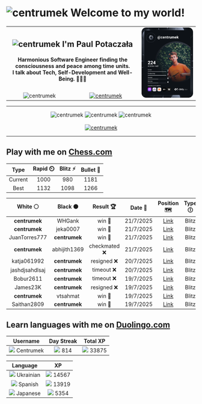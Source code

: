 <h1>
  <img
    src="https://emojis.slackmojis.com/emojis/images/1531849430/4246/blob-sunglasses.gif"
    width="30"
    alt="centrumek"
  />
  Welcome to my world!
</h1>

<table>
  <tbody>
    <tr>
      <td align="center" width="70%" colspan="2">
        <h2>
          <img
            src="https://raw.githubusercontent.com/MartinHeinz/MartinHeinz/master/wave.gif"
            width="30px"
            alt="centrumek"
          />
          I'm Paul Potaczała
        </h2>
        <h4>
          Harmonious Software Engineer finding the consciousness and peace among time units.
          <br/>
          I talk about Tech, Self-Development and Well-Being. 🌿🧘🚀
        </h4>
      </td>
      <td width="30%" rowspan="2">
        <a href="https://app.daily.dev/centrumek">
          <img
            src="./devcard.svg"
            alt="centrumek"
          />
        </a>
      </td>
    </tr>
    <tr align="center">
      <td>
        <img
          src="https://komarev.com/ghpvc/?username=centrumek&label=visitors&color=0e75b6&style=flat"
          alt="centrumek"
        >
      </td>
      <td>
        <a href="https://stackoverflow.com/users/14496012/centrumek">
          <img
            src="https://stackoverflow.com/users/flair/14496012.png?theme=dark"
            alt="centrumek"
          >
        </a>
      </td>
    </tr>
  </tbody>
</table>

---
<div align="center">
  <img 
    src="https://github-readme-stats.vercel.app/api?username=centrumek&show_icons=true&count_private=true&theme=dark&hide_border=true&hide=issues,contribs&bg_color=00000000"
    alt="centrumek"
  />
  <img
    src="https://github-readme-stats.vercel.app/api/top-langs/?username=centrumek&layout=compact&hide_border=true&theme=dark&bg_color=00000000&langs_count=6&exclude_repo=air-statistic-app"
    alt="centrumek"
  />
  <img 
    src="https://github-readme-streak-stats.herokuapp.com?user=centrumek&theme=dark&hide_border=true&background=FFFFFF00"
    alt="centrumek"
  />
  <br/>
  <br/>
  <a href="https://www.buymeacoffee.com/centrumek">
    <img
      src="https://cdn.buymeacoffee.com/buttons/v2/default-orange.png"
      height="50"
      width="210"
      alt="centrumek"
    />
  </a>
</div>

---

## Play with me on [Chess.com](https://www.chess.com/member/centrumek)

<div align="center">
<!--START_SECTION:chessStats-->
<!-- Automatically generated with https://github.com/Balastrong/chess-stats-action -->

| Type | Rapid ⏲️ | Blitz ⚡ | Bullet 🔫 |
|:---:|:---:|:---:|:---:|
| Current | 1000 | 980 | 1181 |
| Best | 1132 | 1098 | 1266 |

| White ⚪ | Black ⚫ | Result 🏆 | Date 📅 | Position 🗺️ | Type 🕕 |
|:---:|:---:|:---:|:---:|:---:|:---:|
| **centrumek** | WHGank | win 🥇 | 21/7/2025 | <a href="http://www.ee.unb.ca/cgi-bin/tervo/fen.pl?select=5rk1/p5pp/2pN2P1/2qp3n/P7/4Q2P/4K3/R5R1 w - - 0 29">Link</a> | Blitz |
| **centrumek** | jeka0007 | win 🥇 | 21/7/2025 | <a href="http://www.ee.unb.ca/cgi-bin/tervo/fen.pl?select=2k5/R1p5/2bP1p2/5Kp1/4P3/1r6/5p2/R4Br1 b - - 0 44">Link</a> | Blitz |
| JuanTorres777 | **centrumek** | win 🥇 | 21/7/2025 | <a href="http://www.ee.unb.ca/cgi-bin/tervo/fen.pl?select=6k1/2p1q3/6pb/1Q1pPp2/3P1PpP/1PK3r1/6r1/8 w - - 0 33">Link</a> | Blitz |
| **centrumek** | abhijith1369 | checkmated ❌ | 21/7/2025 | <a href="http://www.ee.unb.ca/cgi-bin/tervo/fen.pl?select=rnb1k2r/pppp1ppp/8/2b1p2n/2P1P1P1/3P1P2/PP2Kq1P/RNBQ1BNR w kq - 3 7">Link</a> | Blitz |
| katja061992 | **centrumek** | resigned ❌ | 20/7/2025 | <a href="http://www.ee.unb.ca/cgi-bin/tervo/fen.pl?select=8/7p/p5k1/8/1P2BP2/P1B3Pb/2r4P/4R1K1 b - - 6 34">Link</a> | Blitz |
| jashdjsahdlsaj | **centrumek** | timeout ❌ | 20/7/2025 | <a href="http://www.ee.unb.ca/cgi-bin/tervo/fen.pl?select=8/8/8/3kp2P/8/8/5K2/8 b - - 0 57">Link</a> | Blitz |
| Bobur2611 | **centrumek** | timeout ❌ | 19/7/2025 | <a href="http://www.ee.unb.ca/cgi-bin/tervo/fen.pl?select=3QK3/q2B4/8/5p2/8/6b1/8/2k5 b - - 1 60">Link</a> | Blitz |
| James23K | **centrumek** | resigned ❌ | 19/7/2025 | <a href="http://www.ee.unb.ca/cgi-bin/tervo/fen.pl?select=1k6/1p4pp/3N1r2/2P5/1pB5/6P1/1P4KP/R6R b - - 0 27">Link</a> | Blitz |
| **centrumek** | vtsahmat | win 🥇 | 19/7/2025 | <a href="http://www.ee.unb.ca/cgi-bin/tervo/fen.pl?select=8/6pp/6k1/3Q4/2nP2P1/2P5/Kp6/8 b - - 0 38">Link</a> | Blitz |
| Saithan2809 | **centrumek** | win 🥇 | 19/7/2025 | <a href="http://www.ee.unb.ca/cgi-bin/tervo/fen.pl?select=1Q6/8/k3r1p1/4B3/8/8/1KP5/8 w - - 1 48">Link</a> | Blitz |

<!--END_SECTION:chessStats-->
</div>

## Learn languages with me on [Duolingo.com](https://www.duolingo.com/profile/Centrumek)

<div align="center">
<!--START_SECTION:duolingoStats-->
<!-- Automatically generated with https://github.com/centrumek/duolingo-readme-stats-->

| Username | Day Streak | Total XP |
|:---:|:---:|:---:|
| <img src="https://raw.githubusercontent.com/centrumek/duolingo-readme-stats/main/assets/duolingo.png" height="12"> Centrumek | <img src="https://raw.githubusercontent.com/centrumek/duolingo-readme-stats/main/assets/streakinactive.svg" height="12"> 814 | <img src="https://raw.githubusercontent.com/centrumek/duolingo-readme-stats/main/assets/xp.svg" height="12"> 33875 | <img src="https://raw.githubusercontent.com/centrumek/duolingo-readme-stats/main/assets/xp.svg" height="12"> 0 |

| Language | XP |
|:---:|:---:|
| <img src="https://raw.githubusercontent.com/centrumek/duolingo-readme-stats/main/assets/langs/ukrainian.svg" height="12"> Ukrainian | <img src="https://raw.githubusercontent.com/centrumek/duolingo-readme-stats/main/assets/xp.svg" height="12"> 14567 |
| <img src="https://raw.githubusercontent.com/centrumek/duolingo-readme-stats/main/assets/langs/spanish.svg" height="12"> Spanish | <img src="https://raw.githubusercontent.com/centrumek/duolingo-readme-stats/main/assets/xp.svg" height="12"> 13919 |
| <img src="https://raw.githubusercontent.com/centrumek/duolingo-readme-stats/main/assets/langs/japanese.svg" height="12"> Japanese | <img src="https://raw.githubusercontent.com/centrumek/duolingo-readme-stats/main/assets/xp.svg" height="12"> 5354 |

<!--END_SECTION:duolingoStats-->
</div>
<!--
**centrumek/centrumek** is a ✨ _special_ ✨ repository because its `README.md` (this file) appears on your GitHub profile.

Here are some ideas to get you started:

- 🔭 I’m currently working on ...
- 🌱 I’m currently learning ...
- 👯 I’m looking to collaborate on ...
- 🤔 I’m looking for help with ...
- 💬 Ask me about ...
- 📫 How to reach me: ...
- 😄 Pronouns: ...
- ⚡ Fun fact: ...
-->

